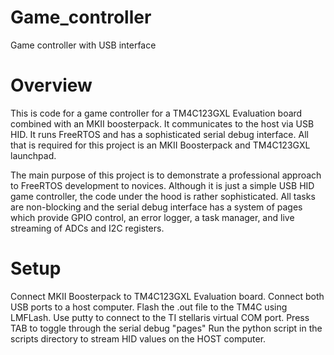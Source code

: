 # Game_controller
Game controller with USB interface

# Overview
This is code for a game controller for a TM4C123GXL Evaluation board combined with an MKII boosterpack. It communicates to the host via USB HID. 
It runs FreeRTOS and has a sophisticated serial debug interface. All that is required for this project is an MKII Boosterpack and TM4C123GXL launchpad.

The main purpose of this project is to demonstrate a professional approach to FreeRTOS development to novices. Although it is just a simple USB HID game controller, 
the code under the hood is rather sophisticated. All tasks are non-blocking and the serial debug interface has a system of pages which provide GPIO control,
an error logger, a task manager, and live streaming of ADCs and I2C registers.  

# Setup
Connect MKII Boosterpack to TM4C123GXL Evaluation board. 
Connect both USB ports to a host computer. 
Flash the .out file to the TM4C using LMFLash. 
Use putty to connect to the TI stellaris virtual COM port. 
Press TAB to toggle through the serial debug "pages"
Run the python script in the scripts directory to stream HID values on the HOST computer. 

